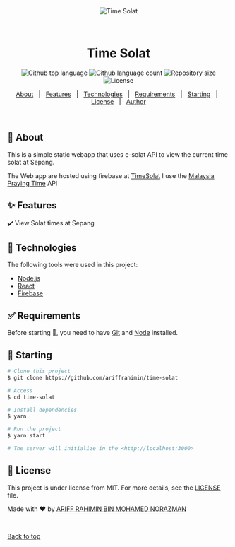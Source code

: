 <div align="center" id="top"> 
  <img src="./.github/app.gif" alt="Time Solat" />

&#xa0;

  <!-- <a href="https://timesolat.netlify.app">Demo</a> -->
</div>

<h1 align="center">Time Solat</h1>

<p align="center">
  <img alt="Github top language" src="https://img.shields.io/github/languages/top/ariffrahimin/time-solat?color=56BEB8">

  <img alt="Github language count" src="https://img.shields.io/github/languages/count/ariffrahimin/time-solat?color=56BEB8">

  <img alt="Repository size" src="https://img.shields.io/github/repo-size/ariffrahimin/time-solat?color=56BEB8">

  <img alt="License" src="https://img.shields.io/github/license/ariffrahimin/time-solat?color=56BEB8">

  <!-- <img alt="Github issues" src="https://img.shields.io/github/issues/ariffrahimin/time-solat?color=56BEB8" /> -->

  <!-- <img alt="Github forks" src="https://img.shields.io/github/forks/ariffrahimin/time-solat?color=56BEB8" /> -->

  <!-- <img alt="Github stars" src="https://img.shields.io/github/stars/ariffrahimin/time-solat?color=56BEB8" /> -->
</p>

<!-- Status -->

<!-- <h4 align="center">
	🚧  Time Solat 🚀 Under construction...  🚧
</h4>

<hr> -->

<p align="center">
  <a href="#dart-about">About</a> &#xa0; | &#xa0; 
  <a href="#sparkles-features">Features</a> &#xa0; | &#xa0;
  <a href="#rocket-technologies">Technologies</a> &#xa0; | &#xa0;
  <a href="#white_check_mark-requirements">Requirements</a> &#xa0; | &#xa0;
  <a href="#checkered_flag-starting">Starting</a> &#xa0; | &#xa0;
  <a href="#memo-license">License</a> &#xa0; | &#xa0;
  <a href="https://github.com/ariffrahimin" target="_blank">Author</a>
</p>

<br>

## :dart: About

This is a simple static webapp that uses e-solat API to view the current time solat at Sepang.

The Web app are hosted using firebase at [TimeSolat](https://time-solat.firebaseapp.com/)
I use the [Malaysia Praying Time](https://mpt.i906.my/api.html) API

## :sparkles: Features

:heavy_check_mark: View Solat times at Sepang

## :rocket: Technologies

The following tools were used in this project:

- [Node.js](https://nodejs.org/en/)
- [React](https://pt-br.reactjs.org/)
- [Firebase](https://console.firebase.google.com)

## :white_check_mark: Requirements

Before starting :checkered_flag:, you need to have [Git](https://git-scm.com) and [Node](https://nodejs.org/en/) installed.

## :checkered_flag: Starting

```bash
# Clone this project
$ git clone https://github.com/ariffrahimin/time-solat

# Access
$ cd time-solat

# Install dependencies
$ yarn

# Run the project
$ yarn start

# The server will initialize in the <http://localhost:3000>
```

## :memo: License

This project is under license from MIT. For more details, see the [LICENSE](LICENSE) file.

Made with :heart: by <a href="https://github.com/ariffrahimin" target="_blank">ARIFF RAHIMIN BIN MOHAMED NORAZMAN</a>

&#xa0;

<a href="#top">Back to top</a>
